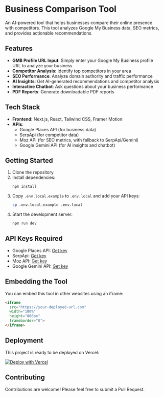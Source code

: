 # Business Comparison Tool

An AI-powered tool that helps businesses compare their online presence with competitors. This tool analyzes Google My Business data, SEO metrics, and provides actionable recommendations.

## Features

- **GMB Profile URL Input**: Simply enter your Google My Business profile URL to analyze your business
- **Competitor Analysis**: Identify top competitors in your area
- **SEO Performance**: Analyze domain authority and traffic performance
- **AI Insights**: Get AI-generated recommendations and competitor analysis
- **Interactive Chatbot**: Ask questions about your business performance
- **PDF Reports**: Generate downloadable PDF reports

## Tech Stack

- **Frontend**: Next.js, React, Tailwind CSS, Framer Motion
- **APIs**:
  - Google Places API (for business data)
  - SerpApi (for competitor data)
  - Moz API (for SEO metrics, with fallback to SerpApi/Gemini)
  - Google Gemini API (for AI insights and chatbot)

## Getting Started

1. Clone the repository
2. Install dependencies:
   ```bash
   npm install
   ```
3. Copy `.env.local.example` to `.env.local` and add your API keys:
   ```bash
   cp .env.local.example .env.local
   ```
4. Start the development server:
   ```bash
   npm run dev
   ```

## API Keys Required

- Google Places API: [Get key](https://developers.google.com/maps/documentation/places/web-service/get-api-key)
- SerpApi: [Get key](https://serpapi.com/)
- Moz API: [Get key](https://moz.com/products/api)
- Google Gemini API: [Get key](https://ai.google.dev/)

## Embedding the Tool

You can embed this tool in other websites using an iframe:

```html
<iframe 
  src="https://your-deployed-url.com" 
  width="100%" 
  height="800px" 
  frameborder="0">
</iframe>
```

## Deployment

This project is ready to be deployed on Vercel:

[![Deploy with Vercel](https://vercel.com/button)](https://vercel.com/new/clone?repository-url=https://github.com/yourusername/business-comparison-tool)

## Contributing

Contributions are welcome! Please feel free to submit a Pull Request.
